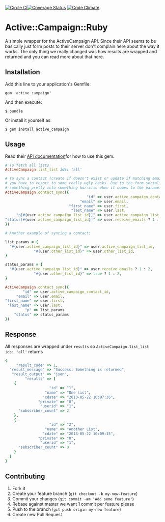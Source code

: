 [![Circle CI](https://circleci.com/gh/RushPlay/active_campaign.png?circle-token=908def2d4311fcbe28d2caabccaa703e2835cf37)](https://circleci.com/gh/RushPlay/active_campaign/tree/master)[![Coverage Status](https://coveralls.io/repos/RushPlay/active_campaign/badge.png?branch=master)](https://coveralls.io/r/RushPlay/active_campaign?branch=master) [![Code Climate](https://codeclimate.com/repos/525d012ec7f3a335f101a3d6/badges/74d14b105bf9f769f10f/gpa.png)](https://codeclimate.com/repos/525d012ec7f3a335f101a3d6/feed)
# Active::Campaign::Ruby

A simple wrapper for the ActiveCampaign API. Since their API seems to be
basically just form posts to their server don't complain here about the way it
works. The only thing we really changed was how results are wrapped and
returned and you can read more about that here.

## Installation

Add this line to your application's Gemfile:

    gem 'active_campaign'

And then execute:

    $ bundle

Or install it yourself as:

    $ gem install active_campaign

## Usage

Read their [API documentation](http://www.activecampaign.com/api/overview.php)for how to use this gem.

```ruby
# To fetch all lists
ActiveCampaign.list_list ids: 'all'
```

```ruby
# To sync a contact (create if doesn't exist or update if matching email)
# you have to resort to some really ugly hacks. Due to the form serialization # type of API (read not a object oriented REST API) you need to translate
# something pretty into something horrific when it comes to the parameters.
ActiveCampaign.contact_sync({
                                     "id" => user.active_campaign_contact_id,
                                  "email" => user.email,
                             "first_name" => user.first,
                              "last_name" => user.last,
     "p[#{user.active_campaign_list_id}]" => user.active_campaign_list_id,
"status[#{user.active_campaign_list_id}]" => user.receive_emails ? 1 : 2
})

# Another example of syncing a contact:

list_params = {
  "#{user.active_campaign_list_id}" => user.active_campaign_list_id,
             "#{user.other_list_id}" => user.other_list_id,
}

status_params = {
  "#{user.active_campaign_list_id}" => user.receive_emails ? 1 : 2,
             "#{user.other_list_id}" => true ? 1 : 2,
}

ActiveCampaign.contact_sync({
        "id" => user.active_campaign_contact_id,
     "email" => user.email,
"first_name" => user.first,
 "last_name" => user.last,
         "p" => list_params
    "status" => status_params
})
```

## Response

All responses are wrapped under `results` so
`ActiveCampaign.list_list ids: 'all'` returns

```ruby
{
     "result_code" => 1,
  "result_message" => "Success: Something is returned",
   "result_output" => "json",
         "results" => [
    {
                    "id" => "1",
                  "name" => "One list",
                 "cdate" => "2013-05-22 10:07:36",
               "private" => "0",
                "userid" => "1",
      "subscriber_count" => 2
    },
    {
                    "id" => "2",
                  "name" => "Another List",
                 "cdate" => "2013-05-22 10:09:15",
               "private" => "0",
                "userid" => "1",
      "subscriber_count" => 0
    }
  ]
}
```


## Contributing

1. Fork it
2. Create your feature branch (`git checkout -b my-new-feature`)
3. Commit your changes (`git commit -am 'Add some feature'`)
4. Rebase against master we want 1 commit per feature please
5. Push to the branch (`git push origin my-new-feature`)
6. Create new Pull Request
